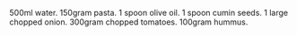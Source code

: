 500ml water.
150gram pasta.
1 spoon olive oil.
1 spoon cumin seeds.
1 large chopped onion.
300gram chopped tomatoes.
100gram hummus.